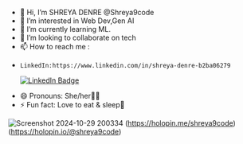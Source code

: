 - 👋 Hi, I’m SHREYA DENRE @Shreya9code
- 👀 I’m interested in Web Dev,Gen AI
- 🌱 I’m currently learning ML.
- 💞️ I’m looking to collaborate on tech
- 📫 How to reach me :
-     LinkedIn:https://www.linkedin.com/in/shreya-denre-b2ba06279
   <div id="badges">
  <a href="https://www.linkedin.com/in/shreya-denre-b2ba06279">
    <img src="https://img.shields.io/badge/LinkedIn-blue?style=for-the-badge&logo=linkedin&logoColor=white" alt="LinkedIn Badge"/>
  </a>
</div>

- 😄 Pronouns: She/her👩‍💻
- ⚡ Fun fact: Love to eat & sleep🥱

![Screenshot 2024-10-29 200334](https://github.com/user-attachments/assets/ca5fb6e3-8c1c-43f9-a3de-75917387b714)
(https://holopin.me/shreya9code)
(https://holopin.io/@shreya9code)
<!---
Shreya9code/Shreya9code is a ✨ special ✨ repository because its `README.md` (this file) appears on your GitHub profile.
You can click the Preview link to take a look at your changes.
--->
